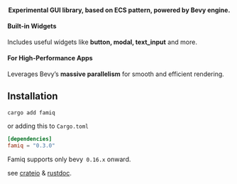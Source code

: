 <h4 align="center">
    Experimental GUI library, based on ECS pattern, powered by Bevy engine.
</h4>

#### Built-in Widgets
Includes useful widgets like **button, modal, text_input** and more.

#### For High-Performance Apps
Leverages Bevy’s **massive parallelism** for smooth and efficient rendering.

## Installation
```
cargo add famiq
```
or adding this to `Cargo.toml`
```toml
[dependencies]
famiq = "0.3.0"
```
Famiq supports only bevy` 0.16.x` onward.

see [crateio](https://crates.io/crates/famiq) & [rustdoc](https://docs.rs/famiq/latest/famiq/).
